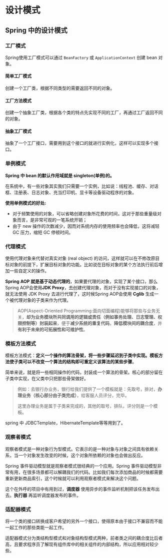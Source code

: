 # 设计模式

## Spring 中的设计模式

### 工厂模式

Spring使用工厂模式可以通过 `BeanFactory` 或 `ApplicationContext` 创建 bean 对象。

#### 简单工厂模式

创建一个工厂类，根据不同类型的需要返回不同的对象。

#### 工厂方法模式

创建一个抽象工厂类，根据各个类的特点先实现不同的工厂，再通过工厂返回不同的对象。

#### 抽象工厂模式

抽象了一个工厂接口，需要用到这个接口的就进行实例化，这样可以实现多个接口。

### 单例模式

**Spring 中 bean 的默认作用域就是 singleton(单例)的。** 

在系统中，有一些对象其实我们只需要一个实例，比如说：线程池、缓存、对话框、注册表、日志对象、充当打印机、显卡等设备驱动程序的对象。

**使用单例模式的好处:**

- 对于频繁使用的对象，可以省略创建对象所花费的时间，这对于那些重量级对象而言，是非常可观的一笔系统开销；
- 由于 new 操作的次数减少，因而对系统内存的使用频率也会降低，这将减轻 GC 压力，缩短 GC 停顿时间。

### 代理模式

使用代理对象来代替对真实对象 (real object) 的访问，这样就可以在不修改原目标对象的前提下，扩展目标对象的功能。比如说在目标对象的某个方法执行前后增加一些自定义的操作。

**Spring AOP 就是基于动态代理的**，如果要代理的对象，实现了某个接口，那么Spring AOP会使用**JDK Proxy**，去创建代理对象，而对于没有实现接口的对象，就无法使用 JDK Proxy 去进行代理了，这时候Spring AOP会使用 **Cglib** 生成一个被代理对象的子类来作为代理。

> AOP(Aspect-Oriented Programming:面向切面编程)能够将那些与业务无关，**却为业务模块所共同调用的逻辑或责任（例如事务处理、日志管理、权限控制等）封装起来**，便于**减少系统的重复代码**，**降低模块间的耦合度**，并**有利于未来的可拓展性和可维护性**。

### 模板方法模式

模板方法模式：**定义一个操作的算法骨架，将一些步骤延迟到子类中实现。模板方法使子类可以不改变一个算法的结构即可重定义该算法的某些步骤**。

简单来说，就是将一些相同操作的代码，封装成一个算法的骨架。核心的部分留在子类中实现，在父类中只把那些骨架做好。

> 例如：去银行办业务，银行给我们提供了一个模板就是：先取号，排对，**办理业务（核心部分由子类完成）**，给客服人员评分，完毕。
>
> 这里办理业务是属于子类来完成的，其他的取号，排队，评分则是一个模板。

 spring 中 JDBCTemplate，HibernateTemplate等等用到了。

### 观察者模式

观察者模式是一种对象行为型模式。它表示的是一种对象与对象之间具有依赖关系，当一个对象发生改变的时候，这个对象所依赖的对象也会做出反应。

Spring 事件驱动模型就是观察者模式很经典的一个应用。Spring 事件驱动模型非常有用，在很多场景都可以解耦我们的代码。比如我们每次添加商品的时候都需要重新更新商品索引，这个时候就可以利用观察者模式来解决这个问题。

这个在外呼的项目中有用到过，**调度器** 使用异步的事件监听机制把该任务发布出去。**执行器** 再监听调度器发布的事件。

### 适配器模式

将一个类的接口转换成客户希望的另外一个接口，使得原本由于接口不兼容而不能一起工作的那些类能一起工作。

适配器模式分为类结构型模式和对象结构型模式两种，前者类之间的耦合度比后者高，且要求程序员了解现有组件库中的相关组件的内部结构，所以应用相对较少些。





